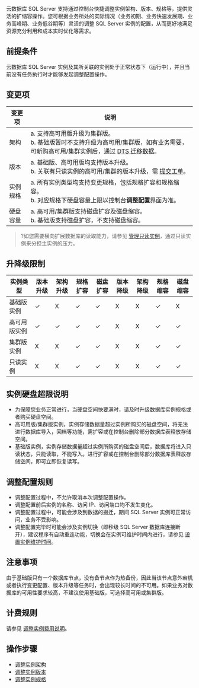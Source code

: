 云数据库 SQL Server 支持通过控制台快捷调整实例架构、版本、规格等，提供灵活的扩缩容操作。您可根据业务所处的实际情况（业务初期、业务快速发展期、业务高峰期、业务低谷期等）灵活的调整 SQL Server 实例的配置，从而更好地满足资源充分利用和成本实时优化等需求。

## 前提条件
云数据库 SQL Server 实例及其所关联的实例处于正常状态下（运行中），并且当前没有任务执行时才能够发起调整配置操作。

## 变更项
| 变更项 | 说明 |
|---------|---------|
| 架构 | a. 支持高可用版升级为集群版。<br>b. 基础版暂时不支持升级为高可用/集群版，如有业务需要，可新购高可用/集群实例后，通过 [DTS 迁移数据](https://cloud.tencent.com/document/product/238/50268)。|
| 版本 | a. 基础版、高可用版均支持版本升级。<br>b. 关联有只读实例的高可用/集群的版本升级，需 [提交工单](https://console.cloud.tencent.com/workorder/category)。 |
| 实例规格 | a. 所有实例类型均支持变更规格，包括规格扩容和规格缩容。<br>b. 对应规格下硬盘容量上限以控制台**调整配置**界面为准。 |
| 硬盘容量 | a. 高可用/集群版支持磁盘扩容及磁盘缩容。<br/>b. 基础版支持磁盘扩容，不支持磁盘缩容。 |

>?如您需要横向扩展数据库的读取能力，请参见 [管理只读实例](https://cloud.tencent.com/document/product/238/43231)，通过只读实例来分担主实例的压力。

## 升降级限制
| 实例类型 | 版本升级 | 架构升级 | 规格扩容 | 磁盘扩容 | 版本降级 | 架构降级 | 规格缩容 | 磁盘缩容 |
|---------|---------|---------|---------|---------|---------|---------|---------|---------|
| 基础版实例 | &#10003; | X |   &#10003; |  &#10003; | X  | X  |  &#10003;  | X  |
| 高可用版实例 |  &#10003; |  &#10003; |  &#10003; |  &#10003; | X  | X  |  &#10003;  |  &#10003;  |
| 集群版实例 | X | X |   &#10003; |   &#10003; | X  | X  |  &#10003;  | &#10003;  |
| 只读实例 | X| X |   &#10003; |  &#10003; | X  | X  |  &#10003;  |  &#10003;  |

## 实例硬盘超限说明
- 为保障您业务正常进行，当硬盘空间快要满时，请及时升级数据库实例规格或者购买硬盘空间。
- 高可用版/集群版实例，实例存储数据量超过实例所购买的磁盘空间，将无法进行数据库导入，回档等功能，需扩容或在控制台删除部分数据库表释放存储空间。
- 基础版实例，实例存储数据量超过实例所购买的磁盘空间后，数据库将进入只读状态，只能读取，不能写入。进行扩容或在控制台删除部分数据库表释放存储空间，即可立即恢复读写。

## 调整配置规则
- 调整配置过程中，不允许取消本次调整配置操作。
- 调整配置前后实例的名称、访问 IP、访问端口均不发生变化。
- 调整配置过程中，可能会涉及到数据的搬迁，期间 SQL Server 实例可正常访问，业务不受影响。
- 调整配置完毕时可能会涉及实例切换（即秒级 SQL Server 数据库连接断开），建议程序有自动重连功能，切换会在实例可维护时间内进行，请参见 [设置实例维护时间](https://cloud.tencent.com/document/product/238/43218)。

## 注意事项
由于基础版只有一个数据库节点，没有备节点作为热备份，因此当该节点意外宕机或者执行变更配置、版本升级等任务时，会出现较长时间的不可用。如果业务对数据库的可用性要求较高，不建议使用基础版，可选择高可用或集群版。

## 计费规则
请参见 [调整实例费用说明](https://cloud.tencent.com/document/product/238/43212)。

## 操作步骤
- [调整实例架构](https://cloud.tencent.com/document/product/238/67861)
- [调整实例版本](https://cloud.tencent.com/document/product/238/67862)
- [调整实例规格](https://cloud.tencent.com/document/product/238/67863)
